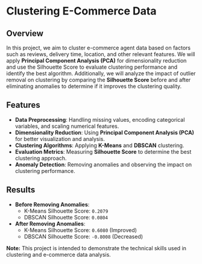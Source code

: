 # Clustering E-Commerce Data

## Overview
In this project, we aim to cluster e-commerce agent data based on factors such as reviews, delivery time, location, and other relevant features. We will apply **Principal Component Analysis (PCA)** for dimensionality reduction and use the Silhouette Score to evaluate clustering performance and identify the best algorithm. Additionally, we will analyze the impact of outlier removal on clustering by comparing the **Silhouette Score** before and after eliminating anomalies to determine if it improves the clustering quality.

## Features
- **Data Preprocessing**: Handling missing values, encoding categorical variables, and scaling numerical features.
- **Dimensionality Reduction**: Using **Principal Component Analysis (PCA)** for better visualization and analysis.
- **Clustering Algorithms**: Applying **K-Means** and **DBSCAN** clustering.
- **Evaluation Metrics**: Measuring **Silhouette Score** to determine the best clustering approach.
- **Anomaly Detection**: Removing anomalies and observing the impact on clustering performance.

## Results
- **Before Removing Anomalies**:
  - K-Means Silhouette Score: `0.2079`
  - DBSCAN Silhouette Score: `0.0804`
- **After Removing Anomalies**:
  - K-Means Silhouette Score: `0.6080` (Improved)
  - DBSCAN Silhouette Score: `-0.8008` (Decreased)

**Note:** This project is intended to demonstrate the technical skills used in clustering and e-commerce data analysis.
